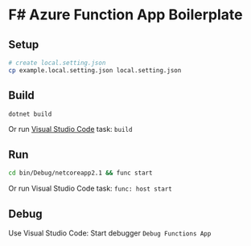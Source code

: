 # F# Azure Function App Boilerplate 

## Setup
```bash
# create local.setting.json
cp example.local.setting.json local.setting.json
```

## Build
```bash
dotnet build
```

Or run [Visual Studio Code](https://code.visualstudio.com/) task: `build`

## Run
```bash
cd bin/Debug/netcoreapp2.1 && func start
```

Or run Visual Studio Code task: `func: host start`

## Debug
Use Visual Studio Code: Start debugger `Debug Functions App`